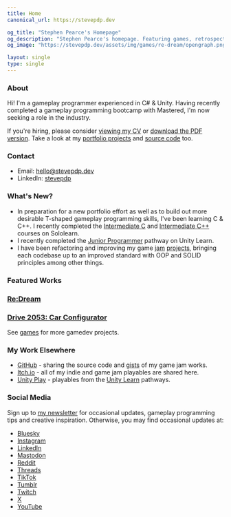 ```yaml
---
title: Home
canonical_url: https://stevepdp.dev

og_title: "Stephen Pearce's Homepage"
og_description: "Stephen Pearce's homepage. Featuring games, retrospectives and blogs."
og_image: "https://stevepdp.dev/assets/img/games/re-dream/opengraph.png"

layout: single
type: single
---
```


### About
Hi! I&apos;m a <span class="highlight">gameplay programmer</span> experienced in <span class="highlight">C# &amp; Unity</span>. Having recently completed a gameplay programming bootcamp with Mastered, I&apos;m now seeking a role in the industry.

If you're hiring, please consider <a href="/cv.html">viewing my CV</a> or <a href="/assets/doc/cv-public-202308130039.pdf" target="_blank">download the PDF version</a>. Take a look at my <a href="/games.html">portfolio projects</a> and <a href="https://github.com/stevepdp" rel="me nofollow noopener noreferrer" target="_blank">source code</a> too.


### Contact
* Email: <a href="mailto:hello@stevepdp.dev">hello@stevepdp.dev</a>
* LinkedIn: <a href="https://linkedin.com/in/stevepdp" rel="me nofollow noopener noreferrer" target="_blank">stevepdp</a>


### What&apos;s New?
* In preparation for a new portfolio effort as well as to build out more desirable T-shaped gameplay programming skills, I've been learning C & C++. I recently completed the <a href="https://www.sololearn.com/certificates/CC-KC2GHEHE" rel="nofollow noopener noreferrer" target="_blank">Intermediate C</a> and <a href="https://www.sololearn.com/certificates/CC-7TQAOAPI" rel="nofollow noopener noreferrer" target="_blank">Intermediate C++</a> courses on Sololearn.
* I recently completed the <a href="https://www.credly.com/badges/3e03a23b-b72d-48b1-b1d3-2cd199f63d76/public_url" rel="me nofollow noopener noreferrer" target="_blank">Junior Programmer</a> pathway on Unity Learn.
* I have been refactoring and improving my game <a href="/games/weekly-game-jam/ghoul-must-eat.html">jam</a> <a href="http://localhost:8080/games/weekly-game-jam/waiting-for-uptrend.html">projects</a>, bringing each codebase up to an improved standard with OOP and SOLID principles among other things.


### Featured Works
<div class="game-grid">
	<a href="/games/mastered/re-dream.html" class="game" style="background-image: url(/assets/img/games/re-dream/screenshot-squarecropnohud.png)">
		<h3 class="game__desc">Re:Dream</h3>
	</a>
	<a href="/games/mastered/car-configurator.html" class="game" style="background-image: url(/assets/img/games/car-configurator/screenshot-squarecropnohud.png)">
		<h3 class="game__desc"><span class="sr-only">Drive 2053: </span>Car Configurator</h3>
	</a>
</div>
See <a href="/games.html">games</a> for more gamedev projects.


### My Work Elsewhere
* <a href="https://www.github.com/stevepdp" rel="me nofollow noopener noreferrer" target="_blank">GitHub</a> - sharing the source code and <a href="https://gist.github.com/stevepdp" rel="me nofollow noreferrer noopener" target="_blank">gists</a> of my game jam works.
* <a href="https://stevepdp.itch.io/" rel="me nofollow noopener noreferrer" target="_blank">Itch.io</a> - all of my indie and game jam playables are shared here.
* <a href="https://play.unity.com/u/stevepdp" rel="me nofollow noopener noreferrer" target="_blank">Unity Play</a> - playables from the <a href="https://learn.unity.com/u/stevepdp" rel="me nofollow noopener noreferrer" target="_blank" title="Stephen Pearce on Unity Learn">Unity Learn</a> pathways.


### Social Media
Sign up to <a href="https://stevepdp.substack.com" rel="me nofollow noopener noreferrer" target="_blank">my newsletter</a> for occasional updates, gameplay programming tips and creative inspiration. Otherwise, you may find occasional updates at:

* <a href="https://bsky.app/profile/stevepdp.dev" rel="me nofollow noopener noreferrer" target="_blank" title="Stephen Pearce on Bluesky">Bluesky</a>
* <a href="https://www.instagram.com/stevepdp" rel="me nofollow noopener noreferrer" target="_blank" title="Stephen Pearce on Instagram">Instagram</a>
* <a href="https://www.linkedin.com/in/stevepdp/" rel="me nofollow noopener noreferrer" target="_blank" title="Stephen Pearce on LinkedIn">LinkedIn</a>
* <a href="https://mastodon.gamedev.place/@stevepdp_dev" rel="me nofollow noopener noreferrer" target="_blank" title="Stephen Pearce on the mastodon.gamedev.place instance of Mastodon">Mastodon</a>
* <a href="https://www.reddit.com/user/stevepdp_dev" rel="me nofollow noopener noreferrer" target="_blank" title="Stephen Pearce on Reddit">Reddit</a>
* <a href="https://www.threads.net/@stevepdp" rel="me nofollow noopener noreferrer" target="_blank" title="Stephen Pearce on Threads">Threads</a>
* <a href="https://www.tiktok.com/@stevepdp" rel="me nofollow noopener noreferrer" target="_blank" title="Stephen Pearce on TikTok">TikTok</a>
* <a href="https://www.tumblr.com/stevepdp" rel="me nofollow noopener noreferrer" target="_blank" title="Stephen Pearce on Tumblr">Tumblr</a>
* <a href="https://www.twitch.com/stevepdp_dev" rel="me nofollow noopener noreferrer" target="_blank" title="Stephen Pearce on Twitch">Twitch</a>
* <a href="https://www.twitter.com/stevepdp" rel="me nofollow noopener noreferrer" target="_blank" title="Stephen Pearce on X">X</a>
* <a href="https://www.youtube.com/@stevepdp" rel="me nofollow noopener noreferrer" target="_blank" title="Stephen Pearce on YouTube">YouTube</a>
